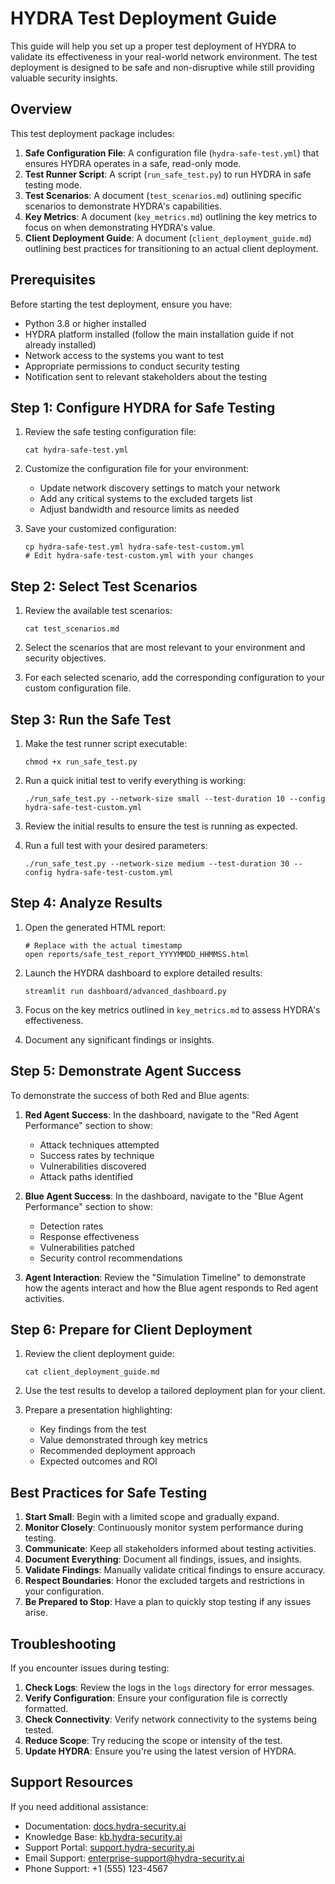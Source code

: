 # HYDRA Test Deployment Guide

This guide will help you set up a proper test deployment of HYDRA to validate its effectiveness in your real-world network environment. The test deployment is designed to be safe and non-disruptive while still providing valuable security insights.

## Overview

This test deployment package includes:

1. **Safe Configuration File**: A configuration file (`hydra-safe-test.yml`) that ensures HYDRA operates in a safe, read-only mode.
2. **Test Runner Script**: A script (`run_safe_test.py`) to run HYDRA in safe testing mode.
3. **Test Scenarios**: A document (`test_scenarios.md`) outlining specific scenarios to demonstrate HYDRA's capabilities.
4. **Key Metrics**: A document (`key_metrics.md`) outlining the key metrics to focus on when demonstrating HYDRA's value.
5. **Client Deployment Guide**: A document (`client_deployment_guide.md`) outlining best practices for transitioning to an actual client deployment.

## Prerequisites

Before starting the test deployment, ensure you have:

- Python 3.8 or higher installed
- HYDRA platform installed (follow the main installation guide if not already installed)
- Network access to the systems you want to test
- Appropriate permissions to conduct security testing
- Notification sent to relevant stakeholders about the testing

## Step 1: Configure HYDRA for Safe Testing

1. Review the safe testing configuration file:
   ```
   cat hydra-safe-test.yml
   ```

2. Customize the configuration file for your environment:
   - Update network discovery settings to match your network
   - Add any critical systems to the excluded targets list
   - Adjust bandwidth and resource limits as needed

3. Save your customized configuration:
   ```
   cp hydra-safe-test.yml hydra-safe-test-custom.yml
   # Edit hydra-safe-test-custom.yml with your changes
   ```

## Step 2: Select Test Scenarios

1. Review the available test scenarios:
   ```
   cat test_scenarios.md
   ```

2. Select the scenarios that are most relevant to your environment and security objectives.

3. For each selected scenario, add the corresponding configuration to your custom configuration file.

## Step 3: Run the Safe Test

1. Make the test runner script executable:
   ```
   chmod +x run_safe_test.py
   ```

2. Run a quick initial test to verify everything is working:
   ```
   ./run_safe_test.py --network-size small --test-duration 10 --config hydra-safe-test-custom.yml
   ```

3. Review the initial results to ensure the test is running as expected.

4. Run a full test with your desired parameters:
   ```
   ./run_safe_test.py --network-size medium --test-duration 30 --config hydra-safe-test-custom.yml
   ```

## Step 4: Analyze Results

1. Open the generated HTML report:
   ```
   # Replace with the actual timestamp
   open reports/safe_test_report_YYYYMMDD_HHMMSS.html
   ```

2. Launch the HYDRA dashboard to explore detailed results:
   ```
   streamlit run dashboard/advanced_dashboard.py
   ```

3. Focus on the key metrics outlined in `key_metrics.md` to assess HYDRA's effectiveness.

4. Document any significant findings or insights.

## Step 5: Demonstrate Agent Success

To demonstrate the success of both Red and Blue agents:

1. **Red Agent Success**: In the dashboard, navigate to the "Red Agent Performance" section to show:
   - Attack techniques attempted
   - Success rates by technique
   - Vulnerabilities discovered
   - Attack paths identified

2. **Blue Agent Success**: In the dashboard, navigate to the "Blue Agent Performance" section to show:
   - Detection rates
   - Response effectiveness
   - Vulnerabilities patched
   - Security control recommendations

3. **Agent Interaction**: Review the "Simulation Timeline" to demonstrate how the agents interact and how the Blue agent responds to Red agent activities.

## Step 6: Prepare for Client Deployment

1. Review the client deployment guide:
   ```
   cat client_deployment_guide.md
   ```

2. Use the test results to develop a tailored deployment plan for your client.

3. Prepare a presentation highlighting:
   - Key findings from the test
   - Value demonstrated through key metrics
   - Recommended deployment approach
   - Expected outcomes and ROI

## Best Practices for Safe Testing

1. **Start Small**: Begin with a limited scope and gradually expand.
2. **Monitor Closely**: Continuously monitor system performance during testing.
3. **Communicate**: Keep all stakeholders informed about testing activities.
4. **Document Everything**: Document all findings, issues, and insights.
5. **Validate Findings**: Manually validate critical findings to ensure accuracy.
6. **Respect Boundaries**: Honor the excluded targets and restrictions in your configuration.
7. **Be Prepared to Stop**: Have a plan to quickly stop testing if any issues arise.

## Troubleshooting

If you encounter issues during testing:

1. **Check Logs**: Review the logs in the `logs` directory for error messages.
2. **Verify Configuration**: Ensure your configuration file is correctly formatted.
3. **Check Connectivity**: Verify network connectivity to the systems being tested.
4. **Reduce Scope**: Try reducing the scope or intensity of the test.
5. **Update HYDRA**: Ensure you're using the latest version of HYDRA.

## Support Resources

If you need additional assistance:

- Documentation: [docs.hydra-security.ai](https://docs.hydra-security.ai)
- Knowledge Base: [kb.hydra-security.ai](https://kb.hydra-security.ai)
- Support Portal: [support.hydra-security.ai](https://support.hydra-security.ai)
- Email Support: enterprise-support@hydra-security.ai
- Phone Support: +1 (555) 123-4567
